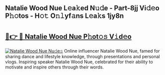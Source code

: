 ## Natalie Wood Nue L𝚎a𝚔ed N𝚞𝚍e - Part-8jj Vi𝚍𝚎o P𝚑𝚘tos - H𝚘𝚝 O𝚗𝚕yf𝚊ns L𝚎a𝚔s 1jy8n

# <h2><a href="http://kf2ro4.oniu.top/?m=Natalie+Wood+Nue">🔗👉 🔴 Natalie Wood Nue P𝚑ot𝚘𝚜 V𝚒d𝚎o</a></h2>

[![Natalie Wood Nue Nu𝚍e𝚜](https://i.imgur.com/0qMVB7G.gif)](http://kf2ro4.oniu.top/?m=Natalie+Wood+Nue)
Online influencer Natalie Wood Nue, famed for sharing dance and lifestyle knowledge, through presentations and personal vlogs. Inspiring speaker Natalie Wood Nue, celebrated for their ability to motivate and inspire others through their words.  
